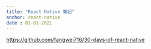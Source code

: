 ```yaml
---
title: "React Native 筆記"
anchor: react-native
date : 01-01-2021
---
```


<https://github.com/fangwei716/30-days-of-react-native>
